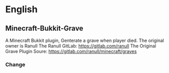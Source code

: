 # English
## Minecraft-Bukkit-Grave
 A Minecraft Bukkit plugin, Genterate a grave when player died. The original owner is Ranull
 The Ranull GitLab: https://gitlab.com/ranull
 The Original Grave Plugin Soure: https://gitlab.com/ranull/minecraft/graves
 
 ### Change
 
